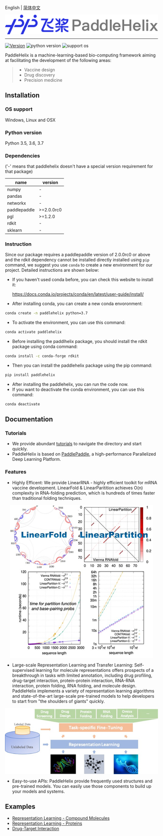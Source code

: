 English | [简体中文](README_cn.md)

<p align="center">
<img src="./.github/paddlehelix_logo.png" align="middle"
</p>

------
[![Version](https://img.shields.io/github/release/PaddlePaddle/PaddleHelix.svg)](https://github.com/PaddlePaddle/PaddleHelix/releases)
![python version](https://img.shields.io/badge/python-3.6+-orange.svg)
![support os](https://img.shields.io/badge/os-linux%2C%20win%2C%20mac-yellow.svg)

PaddleHelix is a machine-learning-based bio-computing framework aiming at facilitating the development of the following areas:
> * Vaccine design
> * Drug discovery
> * Precision medicine

## Installation

### OS support

Windows, Linux and OSX

### Python version

Python 3.5, 3.6, 3.7

### Dependencies

('-' means that paddlehelix doesn't have a special version requirement for that package)

| name         | version |
| ------------ | ---- |
| numpy        | - |
| pandas       | - |
| networkx     | - |
| paddlepaddle | \>=2.0.0rc0 |
| pgl          | \>=1.2.0 |
| rdkit        | - |
|sklearn|-|

### Instruction
Since our package requires a paddlepaddle version of 2.0.0rc0 or above and the rdkit dependency cannot be installed directly installed using `pip` command, we suggest you use `conda` to create a new environment for our project. Detailed instructions are shown below:

* If you haven't used conda before, you can check this website to install it:

  https://docs.conda.io/projects/conda/en/latest/user-guide/install/

* After installing conda, you can create a new conda envoronment:

```bash
conda create -n paddlehelix python=3.7  
```

* To activate the environment, you can use this command:
```bash
conda activate paddlehelix
```

* Before installing the paddlhelix package, you should install the rdkit package using conda command:
```bash
conda install -c conda-forge rdkit
```
* Then you can install the paddlehelix package using the pip command:
```bash
pip install paddlehelix
```
* After installing the paddlehelix, you can run the code now.
* If you want to deactivate the conda environment, you can use this command:

```bash
conda deactivate
```

## Documentation

### Tutorials
* We provide abundant [tutorials](./tutorials) to navigate the directory and start quickly.
* PaddleHelix is based on [PaddlePaddle](https://github.com/paddlepaddle/paddle), a high-performance Parallelized Deep Learning Platform.

### Features
* Highly Efficent: We provide LinearRNA - highly efficient toolkit for mRNA vaccine development. LinearFold & LinearParitition achieves O(n) complexity in RNA-folding prediction, which is hundreds of times faster than traditional folding techniques.
<p align="center">
<img src="./.github/LinearRNA.jpg" align="middle"
</p>

* Large-scale Representation Learning and Transfer Learning: Self-supervised learning for molecule representations offers prospects of a breakthrough in tasks with limited annotation, including drug profiling, drug-target interaction, protein-protein interaction, RNA-RNA interaction, protein folding, RNA folding, and molecule design. PaddleHelix implements a variety of representation learning algorithms and state-of-the-art large-scale pre-trained models to help developers to start from "the shoulders of giants" quickly.
<p align="center">
<img src="./.github/paddlehelix_features.jpg" align="middle"
</p>

* Easy-to-use APIs: PaddleHelix provide frequently used structures and pre-trained models. You can easily use those components to build up your models and systems.

## Examples
* [Representation Learning - Compound Molecules](./apps/pretrained_compound)
* [Representation Learning - Proteins](./apps/pretrained_protein)
* [Drug-Target Interaction](./apps/drug_target_interaction)
